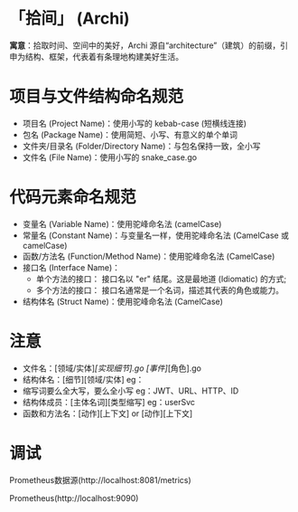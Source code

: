 # 「拾间」 (Archi)

**寓意**：拾取时间、空间中的美好，Archi 源自“architecture”（建筑）的前缀，引申为结构、框架，代表着有条理地构建美好生活。

# 项目与文件结构命名规范

* 项目名 (Project Name)：使用小写的 kebab-case (短横线连接)
* 包名 (Package Name)：使用简短、小写、有意义的单个单词
* 文件夹/目录名 (Folder/Directory Name)：与包名保持一致，全小写
* 文件名 (File Name)：使用小写的 snake_case.go

# 代码元素命名规范

* 变量名 (Variable Name)：使用驼峰命名法 (camelCase)
* 常量名 (Constant Name)：与变量名一样，使用驼峰命名法 (CamelCase 或 camelCase)
* 函数/方法名 (Function/Method Name)：使用驼峰命名法 (CamelCase)
* 接口名 (Interface Name)：
  * 单个方法的接口： 接口名以 "er" 结尾。这是最地道 (Idiomatic) 的方式;
  * 多个方法的接口： 接口名通常是一个名词，描述其代表的角色或能力。
* 结构体名 (Struct Name)：使用驼峰命名法 (CamelCase)

# 注意

* 文件名：[领域/实体]_[实现细节].go   [事件]_[角色].go
* 结构体名：[细节][领域/实体] eg：
* 缩写词要么全大写，要么全小写 eg：JWT、URL、HTTP、ID
* 结构体成员：[主体名词][类型缩写] eg：userSvc
* 函数和方法名：[动作][上下文] or [动作][上下文]

# 调试

Prometheus数据源(http://localhost:8081/metrics)

Prometheus(http://localhost:9090)